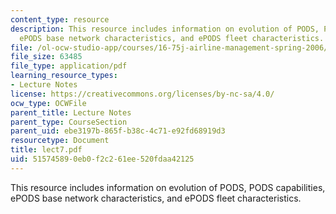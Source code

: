 ```yaml
---
content_type: resource
description: This resource includes information on evolution of PODS, PODS capabilities,
  ePODS base network characteristics, and ePODS fleet characteristics.
file: /ol-ocw-studio-app/courses/16-75j-airline-management-spring-2006/515745890eb0f2c261ee520fdaa42125_lect7.pdf
file_size: 63485
file_type: application/pdf
learning_resource_types:
- Lecture Notes
license: https://creativecommons.org/licenses/by-nc-sa/4.0/
ocw_type: OCWFile
parent_title: Lecture Notes
parent_type: CourseSection
parent_uid: ebe3197b-865f-b38c-4c71-e92fd68919d3
resourcetype: Document
title: lect7.pdf
uid: 51574589-0eb0-f2c2-61ee-520fdaa42125
---
```

This resource includes information on evolution of PODS, PODS capabilities, ePODS base network characteristics, and ePODS fleet characteristics.